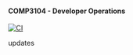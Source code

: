 #### COMP3104 - Developer Operations

[![CI](https://github.com/ryand/COMP3104/actions/workflows/ci.yml/badge.svg)](https://github.com/ryand/COMP3104/actions/workflows/ci.yml)

updates